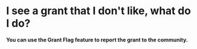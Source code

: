 # I see a grant that I don't like, what do I do?

**You can use the Grant Flag feature to report the grant to the community.**
